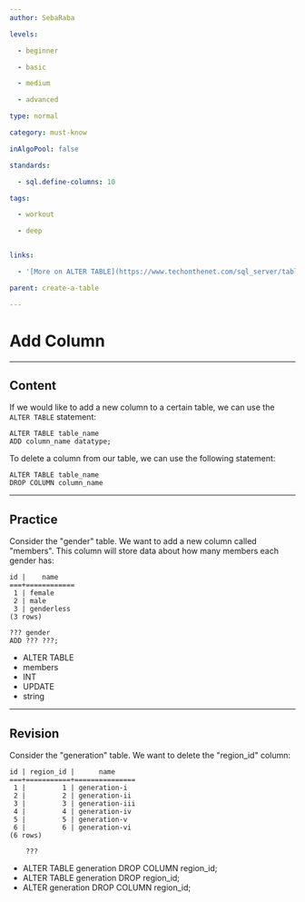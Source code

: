 ```yaml
---
author: SebaRaba

levels:

  - beginner

  - basic

  - medium

  - advanced

type: normal

category: must-know

inAlgoPool: false

standards:

  - sql.define-columns: 10

tags:

  - workout

  - deep


links:

  - '[More on ALTER TABLE](https://www.techonthenet.com/sql_server/tables/alter_table.php){website}'

parent: create-a-table

---
```


# Add Column

---
## Content

If we would like to add a new column to a certain table, we can use the `ALTER TABLE` statement:
```
ALTER TABLE table_name
ADD column_name datatype;
```

To delete a column from our table, we can use the following statement:
```
ALTER TABLE table_name
DROP COLUMN column_name
```

---
## Practice

Consider the "gender" table. We want to add a new column called "members". This column will store data about how many members each gender has:
```
id |    name    
===+============
 1 | female
 2 | male
 3 | genderless
(3 rows)

??? gender
ADD ??? ???;
```


* ALTER TABLE
* members
* INT
* UPDATE
* string

---
## Revision

Consider the "generation" table. We want to delete the "region_id" column:
```
id | region_id |      name      
===+===========+===============
 1 |         1 | generation-i
 2 |         2 | generation-ii
 3 |         3 | generation-iii
 4 |         4 | generation-iv
 5 |         5 | generation-v
 6 |         6 | generation-vi
(6 rows)

    ???
```



* ALTER TABLE generation DROP COLUMN region_id;
* ALTER TABLE generation DROP region_id;
* ALTER generation DROP COLUMN region_id;

